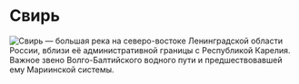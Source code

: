 # Свирь
![Свирь](https://cs14.pikabu.ru/post_img/2021/10/12/0/163398651014884998.jpg)
— большая река на северо-востоке Ленинградской области России, вблизи её административной границы с Республикой Карелия. Важное звено Волго-Балтийского водного пути и предшествовавшей ему Мариинской системы.